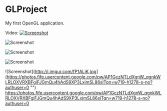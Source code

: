 # GLProject
My first OpenGL application.  

Video:
[![Screenshot](http://i.imgur.com/vhBfB1e.png "")](https://www.youtube.com/watch?v=5HDfWBnW1_s)

![Screenshot](http://i.imgur.com/3hY9dBf.png "")

![Screenshot](http://i.imgur.com/SyJKKfn.jpg "")

![Screenshot](http://i.imgur.com/fP1ALjK.jpg "")

![Screenshot](http://i.imgur.com/fP1ALjK.jpg](https://photos.fife.usercontent.google.com/pw/AP1GczNTLdXgnW_qgnkWLRLOXVRXBFgiFJGmQu4hAdS9XP3LxjmSL86slTqn=w719-h1278-s-no?authuser=0
 "")
https://photos.fife.usercontent.google.com/pw/AP1GczNTLdXgnW_qgnkWLRLOXVRXBFgiFJGmQu4hAdS9XP3LxjmSL86slTqn=w719-h1278-s-no?authuser=0
